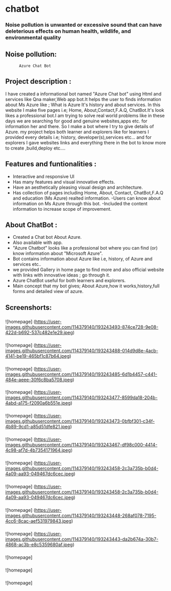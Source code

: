 # chatbot

### Noise pollution is unwanted or excessive sound that can have deleterious effects on human health, wildlife, and environmental quality



##  Noise pollution:
          Azure Chat Bot
          
## Project description : 
I have created a informational bot named "Azure Chat bot" using Html and services like Qna maker,Web app bot.It helps the user to finds
information about Ms Azure like ; What is Azure It's history and about services. In this website I make five pages i.e; Home, About,Contact,F.A.Q, ChatBot.It's look
likes a professional bot.I am trying to solve real world problems like in these days we are searching for good and genuine websites,apps etc. for information her and
there. So I make a bot where I try to give details of Azure. my project helps both learner and explorers like for learners I provided every details i.e; history,
developer(s),services etc... and for explorers I gave websites links and everything there in the bot to know more to create ,build,deploy etc....


## Features and funtionalities :
- Interactive and responsive UI
- Has many features and visual innovative effects.
- Have an aesthetically pleasing visual design and architecture.
- Has collection of pages including Home, About, Contact, ChatBot,F.A.Q and education (Ms Azure) realted information.
-Users can know about information on Ms Azure through this bot.
-Included the content information to increase scope of improvement.


## About ChatBot  :
- Created a Chat bot About Azure.
- Also available with app.
- "Azure Chatbot" looks like a professional bot where you can find (or) know information about "Microsoft Azure".
- Bot contains information about Azure like i.e, history, of Azure and services etc..
- we provided Gallery in home page to find more and also official website with links with innovative ideas ; go through it.
- Azure ChatBot useful for both learners and explorers.
- Main concept that my bot gives; About Azure,how it works,history,full forms and detailed view of azure.


## Screenshorts:
### 
![homepage] (https://user-images.githubusercontent.com/114379140/193243493-874ce728-9e08-422d-b692-537c482e1e29.jpeg)

### 
![homepage] (https://user-images.githubusercontent.com/114379140/193243488-014d9d8e-4acb-4141-be19-465bf1c87b64.jpeg)


###  
![homepage] (https://user-images.githubusercontent.com/114379140/193243485-6d1b4457-c441-484e-aeee-30f6c8ba5708.jpeg)

### 
![homepage] (https://user-images.githubusercontent.com/114379140/193243477-8599da18-204b-4abd-a175-f2090a6b551e.jpeg)

### 
![homepage] (https://user-images.githubusercontent.com/114379140/193243473-0bfbf301-c34f-4b89-9cd1-a85d51dfe821.jpeg)

### 
![homepage] (https://user-images.githubusercontent.com/114379140/193243467-df98c000-4414-4c98-af7d-4b7354171964.jpeg)

### 
![homepage] (https://user-images.githubusercontent.com/114379140/193243458-2c3a735b-b0d4-4a09-aa93-049467dc6cec.jpeg)

### 
![homepage] (https://user-images.githubusercontent.com/114379140/193243458-2c3a735b-b0d4-4a09-aa93-049467dc6cec.jpeg)


### 
![homepage] (https://user-images.githubusercontent.com/114379140/193243448-268af078-7195-4cc6-8cac-aef531979843.jpeg)


### 
![homepage] (https://user-images.githubusercontent.com/114379140/193243443-da2b674a-30b7-4868-ac3b-e8c5359680af.jpeg)


### 
![homepage]


### 
![homepage]


### 
![homepage]





